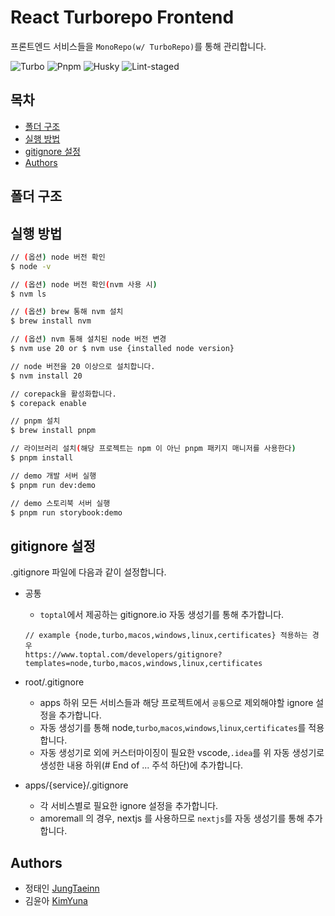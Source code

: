 # React Turborepo Frontend

프론트엔드 서비스들을 `MonoRepo(w/ TurboRepo)`를 통해 관리합니다.


![Turbo](https://img.shields.io/badge/turbo-latest-blue.svg)
![Pnpm](https://img.shields.io/badge/pnpm-10.0.0-blue.svg)
![Husky](https://img.shields.io/badge/husky-9.1.7-blue.svg)
![Lint-staged](https://img.shields.io/badge/lint--staged-15.2.7-blue.svg)

## 목차

- [폴더 구조](#폴더-구조)
- [실행 방법](#실행-방법)
- [gitignore 설정](#gitignore-설정)
- [Authors](#authors)

## 폴더 구조

## 실행 방법
```bash
// (옵션) node 버전 확인
$ node -v

// (옵션) node 버전 확인(nvm 사용 시)
$ nvm ls

// (옵션) brew 통해 nvm 설치
$ brew install nvm

// (옵션) nvm 통해 설치된 node 버전 변경
$ nvm use 20 or $ nvm use {installed node version}

// node 버전을 20 이상으로 설치합니다.
$ nvm install 20

// corepack을 활성화합니다.
$ corepack enable

// pnpm 설치
$ brew install pnpm

// 라이브러리 설치(해당 프로젝트는 npm 이 아닌 pnpm 패키지 매니저를 사용한다)
$ pnpm install

// demo 개발 서버 실행
$ pnpm run dev:demo

// demo 스토리북 서버 실행
$ pnpm run storybook:demo
```

## gitignore 설정

.gitignore 파일에 다음과 같이 설정합니다.

- 공통

    - `toptal`에서 제공하는 gitignore.io 자동 생성기를 통해 추가합니다.
    ```
    // example {node,turbo,macos,windows,linux,certificates} 적용하는 경우
    https://www.toptal.com/developers/gitignore?templates=node,turbo,macos,windows,linux,certificates
    ```

- root/.gitignore
    - apps 하위 모든 서비스들과 해당 프로젝트에서 `공통`으로 제외해야할 ignore 설정을 추가합니다.
    - 자동 생성기를 통해 node,`turbo`,`macos`,`windows`,`linux`,`certificates`를 적용합니다.
    - 자동 생성기로 외에 커스터마이징이 필요한 vscode,`.idea`를 위 자동 생성기로 생성한 내용 하위(# End of ... 주석 하단)에 추가합니다.
- apps/{service}/.gitignore
    - 각 서비스별로 필요한 ignore 설정을 추가합니다.
    - amoremall 의 경우, nextjs 를 사용하므로 `nextjs`를 자동 생성기를 통해 추가합니다.

## Authors

- 정태인 [JungTaeinn](mailto:asgard5493@gmail.com)
- 김윤아 [KimYuna](mailto:https://github.com/namakemono-k)
